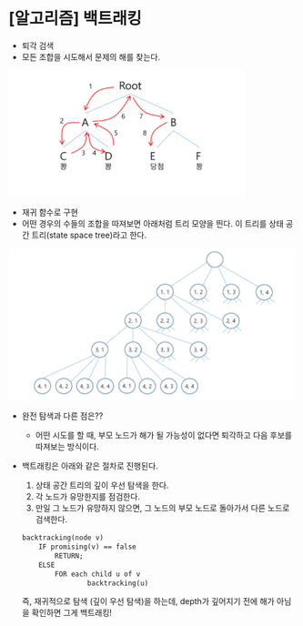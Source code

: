 # [알고리즘] 백트래킹

- 퇴각 검색
- 모든 조합을 시도해서 문제의 해를 찾는다.

![Untitled](../../assets/img/posts/알고리즘/백트래킹/01.png)

- 재귀 함수로 구현
- 어떤 경우의 수들의 조합을 따져보면 아래처럼 트리 모양을 띈다. 이 트리를 상태 공간 트리(state space tree)라고 한다.

![Untitled](../../assets/img/posts/알고리즘/백트래킹/02.png)

- 완전 탐색과 다른 점은??
    - 어떤 시도를 할 때, 부모 노드가 해가 될 가능성이 없다면 퇴각하고 다음 후보를 따져보는 방식이다.
- 백트래킹은 아래와 같은 절차로 진행된다.
    1. 상태 공간 트리의 깊이 우선 탐색을 한다.
    2. 각 노드가 유망한지를 점검한다.
    3. 만일 그 노드가 유망하지 않으면, 그 노드의 부모 노드로 돌아가서 다른 노드로 검색한다.
    
    ```flow
    backtracking(node v)
    	IF promising(v) == false
    		RETURN;
    	ELSE
    		FOR each child u of v
    				backtracking(u)
    ```
    
    즉, 재귀적으로 탐색 (깊이 우선 탐색)을 하는데, depth가 깊어지기 전에 해가 아님을 확인하면 그게 백트래킹!